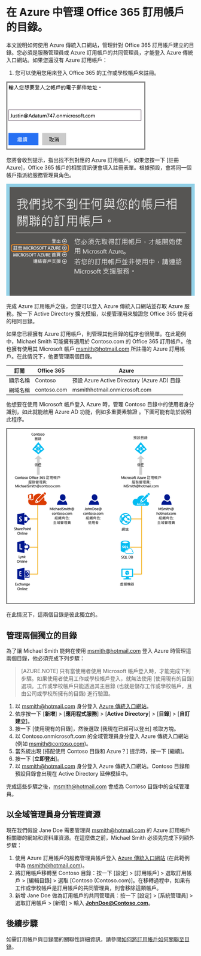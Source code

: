 <properties
   pageTitle="在 Azure 中管理 Office 365 訂用帳戶的目錄 | Microsoft Azure"
   description="使用 Azure Active Directory 和 Azure 傳統入口網站管理 Office 365 訂用帳戶目錄"
   services="active-directory"
   documentationCenter=""
   authors="curtand"
   manager="femila"
   editor=""/>

<tags
   ms.service="active-directory"
   ms.devlang="na"
   ms.topic="get-started-article"
   ms.tgt_pltfrm="na"
   ms.workload="identity"
   ms.date="06/03/2016"
   ms.author="curtand"/>

# 在 Azure 中管理 Office 365 訂用帳戶的目錄。

本文說明如何使用 Azure 傳統入口網站，管理針對 Office 365 訂用帳戶建立的目錄。您必須是服務管理員或 Azure 訂用帳戶的共同管理員，才能登入 Azure 傳統入口網站。如果您還沒有 Azure 訂用帳戶：

1. 您可以使用您用來登入 Office 365 的工作或學校帳戶來註冊。

![電子郵件地址輸入方塊](./media/active-directory-manage-o365-subscription/AAD_O365_01.png)

您將會收到提示，指出找不到對應的 Azure 訂用帳戶。如果您按一下 [註冊 Azure]，Office 365 帳戶的相關資訊便會填入註冊表單。根據預設，會將同一個帳戶指派給服務管理員角色。

![Azure 訂用帳戶的註冊連結](./media/active-directory-manage-o365-subscription/AAD_O365_02.png)

完成 Azure 訂用帳戶之後，您便可以登入 Azure 傳統入口網站並存取 Azure 服務。按一下 Active Directory 擴充模組，以便管理用來驗證您 Office 365 使用者的相同目錄。

如果您已經擁有 Azure 訂用帳戶，則管理其他目錄的程序也很簡單。在此範例中，Michael Smith 可能擁有適用於 Contoso.com 的 Office 365 訂用帳戶。他也擁有使用其 Microsoft 帳戶 msmith@hotmail.com 所註冊的 Azure 訂用帳戶。在此情況下，他要管理兩個目錄。

 訂閱 | Office 365 | Azure
  -------------- | ------------- | -------------------------------
 顯示名稱 | Contoso | 預設 Azure Active Directory (Azure AD) 目錄
 網域名稱 | contoso.com | msmithhotmail.onmicrosoft.com

他想要在使用 Microsoft 帳戶登入 Azure 時，管理 Contoso 目錄中的使用者身分識別，如此就能啟用 Azure AD 功能，例如多重要素驗證 。下圖可能有助於說明此程序。

![兩個獨立目錄的管理圖表](./media/active-directory-manage-o365-subscription/AAD_O365_03.png)

在此情況下，這兩個目錄是彼此獨立的。

## 管理兩個獨立的目錄
為了讓 Michael Smith 能夠在使用 msmith@hotmail.com 登入 Azure 時管理這兩個目錄，他必須完成下列步驟：

> [AZURE.NOTE]
只有當使用者使用 Microsoft 帳戶登入時，才能完成下列步驟。如果使用者使用工作或學校帳戶登入，就無法使用 [使用現有的目錄] 選項。工作或學校帳戶只能透過其主目錄 (也就是儲存工作或學校帳戶，且由公司或學校所擁有的目錄) 進行驗證。

1.	以 msmith@hotmail.com 身分登入 [Azure 傳統入口網站](https://manage.windowsazure.com)。
2.	依序按一下 [**新增**] > [**應用程式服務**] > [**Active Directory**] > [**目錄**] > [**自訂建立**]。
3.	按一下 [使用現有的目錄]，然後選取 [我現在已經可以登出] 核取方塊。
4.	以 Contoso.onmicrosoft.com 的全域管理員身分登入 Azure 傳統入口網站 (例如 msmith@contoso.com)。
5.	當系統出現 [搭配使用 Contoso 目錄和 Azure？] 提示時，按一下 [繼續]。
6.	按一下 [**立即登出**]。
7.	以 msmith@hotmail.com 身分登入 Azure 傳統入口網站。Contoso 目錄和預設目錄會出現在 Active Directory 延伸模組中。

完成這些步驟之後，msmith@hotmail.com 會成為 Contoso 目錄中的全域管理員。

## 以全域管理員身分管理資源
現在我們假設 Jane Doe 需要管理與 msmith@hotmail.com 的 Azure 訂用帳戶相關聯的網站和資料庫資源。在這麼做之前，Michael Smith 必須先完成下列額外步驟：

1.	使用 Azure 訂用帳戶的服務管理員帳戶登入 [Azure 傳統入口網站](https://manage.windowsazure.com) (在此範例中為 msmith@hotmail.com)。
2.	將訂用帳戶移轉至 Contoso 目錄：按一下 [設定] > [訂用帳戶] > 選取訂用帳戶 > [編輯目錄] > 選取 [Contoso (Contoso.com)]。在移轉過程中，如果有工作或學校帳戶是訂用帳戶的共同管理員，則會移除這類帳戶。
3.	新增 Jane Doe 做為訂用帳戶的共同管理員：按一下 [設定] > [系統管理員] > 選取訂用帳戶 > [新增] > 輸入 **JohnDoe@Contoso.com**。

## 後續步驟
如需訂用帳戶與目錄間的關聯性詳細資訊，請參閱[如何將訂用帳戶如何關聯至目錄](active-directory-how-subscriptions-associated-directory.md)。

<!---HONumber=AcomDC_0608_2016--->